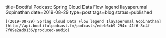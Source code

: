 
title=Bootiful Podcast: Spring Cloud Data Flow legend Ilayaperumal Gopinathan
date=2019-08-29
type=post
tags=blog
status=published
~~~~~~
[(2019-08-29) Spring Cloud Data Flow legend Ilayaperumal Gopinathan](http://api.bootifulpodcast.fm/podcasts/edeb6cb9-294c-41f6-8c4f-7f89e2ad9136/produced-audio) 
            